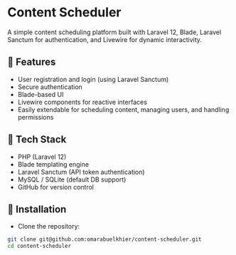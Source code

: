 # Content Scheduler

A simple content scheduling platform built with Laravel 12, Blade, Laravel Sanctum for authentication, and Livewire for dynamic interactivity.

## 🚀 Features

- User registration and login (using Laravel Sanctum)
- Secure authentication
- Blade-based UI
- Livewire components for reactive interfaces
- Easily extendable for scheduling content, managing users, and handling permissions

## 🧰 Tech Stack

- PHP (Laravel 12)
- Blade templating engine
- Laravel Sanctum (API token authentication)
- MySQL / SQLite (default DB support)
- GitHub for version control

## 🔧 Installation

- Clone the repository:

```bash
git clone git@github.com:omarabuelkhier/content-scheduler.git
cd content-scheduler
